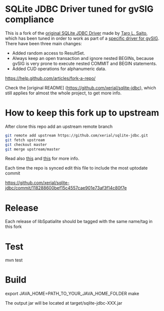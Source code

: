 SQLite JDBC Driver tuned for gvSIG compliance
=============================================
This is a fork of the [original SQLite JDBC Driver](https://github.com/xerial/sqlite-jdbc) made by [Taro L. Saito](http://www.xerial.org/leo), which has been tuned in order to work as part of a [specific driver for gvSIG](https://github.com/cartolab/libSpatialite).
There have been three main changes:

* Added random access to ResultSet.
* Always keep an open transaction and ignore nested BEGINs, because gvSIG is very prone to execute nested COMMIT and BEGIN statements.
* Added CUD operations for alphanumeric data.

https://help.github.com/articles/fork-a-repo/


Check the [original README] (https://github.com/xerial/sqlite-jdbc), which still applies for almost the whole project, to get more info.


How to keep this fork up to upstream
====================================

After clone this repo add an upstream remote branch

```bash
git remote add upstream https://github.com/xerial/sqlite-jdbc.git
git fetch upstream
git checkout master
git merge upstream/master
```

Read also [this](https://help.github.com/articles/fork-a-repo/) and [this](https://help.github.com/articles/syncing-a-fork/) for more info.

Each time the repo is synced edit this file to include the most uptodate commit

https://github.com/xerial/sqlite-jdbc/commit/118288600bef15c4557cae901e73af3f14c80f7e

Release
=======

Each release of libSpatialite should be tagged with the same name/tag in this fork

Test
====

mvn test

Build
=====

export JAVA_HOME=PATH_TO_YOUR_JAVA_HOME_FOLDER
make

The output jar will be located at target/sqlite-jdbc-XXX.jar